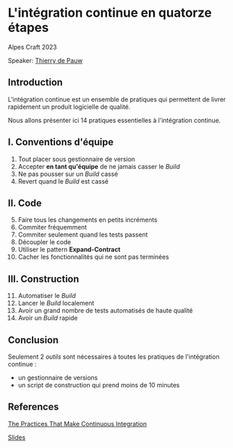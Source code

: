 # L'intégration continue en quatorze étapes

Alpes Craft 2023

Speaker: [Thierry de Pauw](https://thinkinglabs.io/index.html)

## Introduction

L'intégration continue est un ensemble de pratiques qui permettent de livrer rapidement un produit logicielle de qualité.

Nous allons présenter ici 14 pratiques essentielles à l'intégration continue.

## I. Conventions d'équipe

01. Tout placer sous gestionnaire de version
02. Accepter **en tant qu'équipe** de ne jamais casser le _Build_
03. Ne pas pousser sur un _Build_ cassé
04. Revert quand le _Build_ est cassé

## II. Code

05. Faire tous les changements en petits incréments
06. Commiter fréquemment
07. Commiter seulement quand les tests passent
08. Découpler le code
09. Utiliser le pattern **Expand-Contract**
10. Cacher les fonctionnalités qui ne sont pas terminées

## III. Construction

11. Automatiser le _Build_
12. Lancer le _Build_ localement
13. Avoir un grand nombre de tests automatisés de haute qualité
14. Avoir un _Build_ rapide

## Conclusion

Seulement 2 _outils_ sont nécessaires à toutes les pratiques de l'intégration continue :

- un gestionnaire de versions
- un script de construction qui prend moins de 10 minutes

## References

[The Practices That Make Continuous Integration](https://thinkinglabs.io/talks/2022/08/26/the-practices-that-make-continuous-integration.html)

[Slides](https://speakerdeck.com/tdpauw/the-practices-that-make-continuous-integration)

